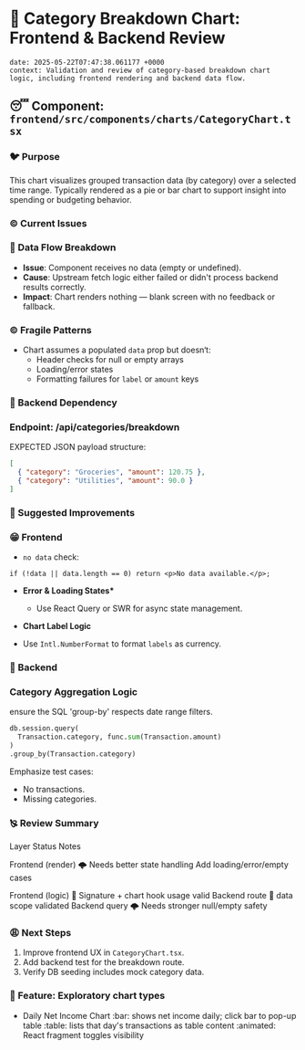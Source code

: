 # 💇 Category Breakdown Chart: Frontend & Backend Review

```text
date: 2025-05-22T07:47:38.061177 +0000
context: Validation and review of category-based breakdown chart logic, including frontend rendering and backend data flow.

```

## 😴 Component: `frontend/src/components/charts/CategoryChart.tsx`

### 🐦 Purpose

This chart visualizes grouped transaction data (by category) over a selected time range. Typically rendered as a pie or bar chart to support insight into spending or budgeting behavior.

### © Current Issues

### 🐁 Data Flow Breakdown

- **Issue**: Component receives no data (empty or undefined).
- **Cause**: Upstream fetch logic either failed or didn't process backend results correctly.
- **Impact**: Chart renders nothing — blank screen with no feedback or fallback.

### © Fragile Patterns

- Chart assumes a populated `data` prop but doesn‘t:
  - Header checks for null or empty arrays
  - Loading/error states
  - Formatting failures for `label` or `amount` keys

### 💢 Backend Dependency

### Endpoint: /api/categories/breakdown

EXPECTED JSON payload structure:

```json
[
  { "category": "Groceries", "amount": 120.75 },
  { "category": "Utilities", "amount": 90.0 }
]
```

### 🔢 Suggested Improvements

### 😁 Frontend

- `no data` check:

```tsx
if (!data || data.length == 0) return <p>No data available.</p>;
```

- **Error & Loading States\***
  - Use React Query or SWR for async state management.

- **Chart Label Logic**
- Use `Intl.NumberFormat` to format `labels` as currency.

### 📀 Backend

### Category Aggregation Logic

ensure the SQL 'group-by' respects date range filters.

```python
db.session.query(
  Transaction.category, func.sum(Transaction.amount)
)
.group_by(Transaction.category)
```

Emphasize test cases:

- No transactions.
- Missing categories.

### 🙐 Review Summary

Layer Status Notes

Frontend (render) 🌩 Needs better state handling Add loading/error/empty cases

Frontend (logic) 🐠 Signature + chart hook usage valid
Backend route 🐠 data scope validated
Backend query 🌩 Needs stronger null/empty safety

### 😩 Next Steps

1. Improve frontend UX in `CategoryChart.tsx`.
2. Add backend test for the breakdown route.
3. Verify DB seeding includes mock category data.

### 🛝 Feature: Exploratory chart types

- Daily Net Income Chart
  :bar: shows net income daily; click bar to pop-up table
  :table: lists that day's transactions as table content
  :animated: React fragment toggles visibility

